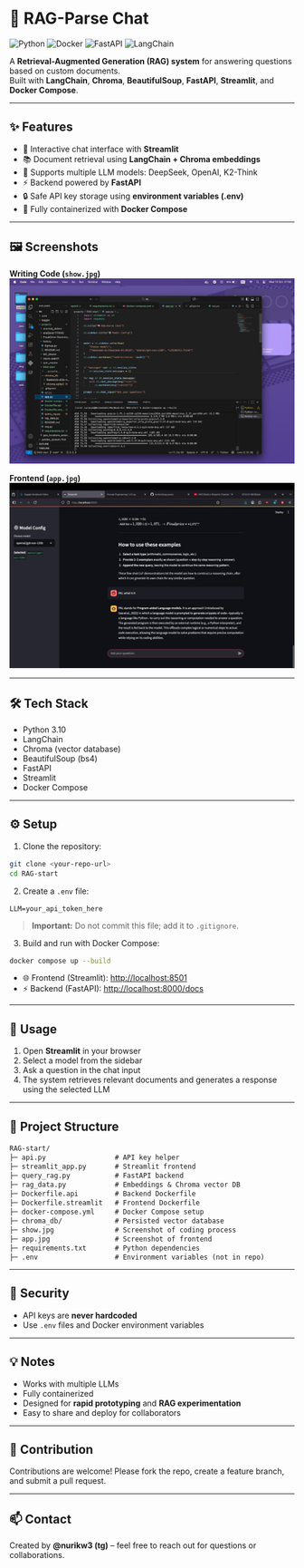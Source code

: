 # 🧠 RAG-Parse Chat

![Python](https://img.shields.io/badge/Python-3.10-blue?logo=python)
![Docker](https://img.shields.io/badge/Docker-Compose-blue?logo=docker)
![FastAPI](https://img.shields.io/badge/FastAPI-0.95-green?logo=fastapi)
![LangChain](https://img.shields.io/badge/LangChain-0.1-purple)

A **Retrieval-Augmented Generation (RAG) system** for answering questions based on custom documents.  
Built with **LangChain**, **Chroma**, **BeautifulSoup**, **FastAPI**, **Streamlit**, and **Docker Compose**.  

---

## ✨ Features

- 💬 Interactive chat interface with **Streamlit**  
- 📚 Document retrieval using **LangChain + Chroma embeddings**  
- 🤖 Supports multiple LLM models: DeepSeek, OpenAI, K2-Think  
- ⚡ Backend powered by **FastAPI**  
- 🔒 Safe API key storage using **environment variables (.env)**  
- 🐳 Fully containerized with **Docker Compose**  

---

## 🖼 Screenshots

**Writing Code (`show.jpg`)**  
![Code Example](show.jpg)

**Frontend (`app.jpg`)**  
![Frontend](app.jpg)

---

## 🛠 Tech Stack

- Python 3.10  
- LangChain  
- Chroma (vector database)  
- BeautifulSoup (bs4)  
- FastAPI  
- Streamlit  
- Docker Compose  

---

## ⚙️ Setup

1. Clone the repository:

```bash
git clone <your-repo-url>
cd RAG-start
````

2. Create a `.env` file:

```env
LLM=your_api_token_here
```

> **Important:** Do not commit this file; add it to `.gitignore`.

3. Build and run with Docker Compose:

```bash
docker compose up --build
```

* 🌐 Frontend (Streamlit): [http://localhost:8501](http://localhost:8501)
* ⚡ Backend (FastAPI): [http://localhost:8000/docs](http://localhost:8000/docs)

---

## 📝 Usage

1. Open **Streamlit** in your browser
2. Select a model from the sidebar
3. Ask a question in the chat input
4. The system retrieves relevant documents and generates a response using the selected LLM

---

## 📂 Project Structure

```
RAG-start/
├─ api.py                 # API key helper
├─ streamlit_app.py       # Streamlit frontend
├─ query_rag.py           # FastAPI backend
├─ rag_data.py            # Embeddings & Chroma vector DB
├─ Dockerfile.api         # Backend Dockerfile
├─ Dockerfile.streamlit   # Frontend Dockerfile
├─ docker-compose.yml     # Docker Compose setup
├─ chroma_db/             # Persisted vector database
├─ show.jpg               # Screenshot of coding process
├─ app.jpg                # Screenshot of frontend
├─ requirements.txt       # Python dependencies
├─ .env                   # Environment variables (not in repo)
```

---

## 🔐 Security

* API keys are **never hardcoded**
* Use `.env` files and Docker environment variables

---

## 💡 Notes

* Works with multiple LLMs
* Fully containerized
* Designed for **rapid prototyping** and **RAG experimentation**
* Easy to share and deploy for collaborators

---

## 🚀 Contribution

Contributions are welcome! Please fork the repo, create a feature branch, and submit a pull request.

---

## 📫 Contact

Created by **@nurikw3 (tg)** – feel free to reach out for questions or collaborations.
